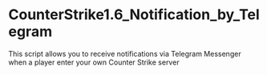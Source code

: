 # CounterStrike1.6_Notification_by_Telegram
This script allows you to receive notifications via Telegram Messenger when a player enter your own Counter Strike server
